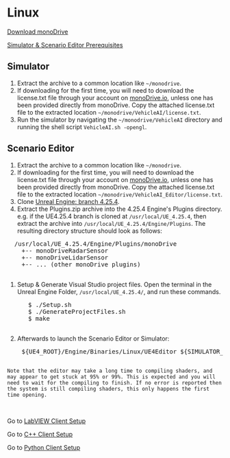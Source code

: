 # Linux

[Download monoDrive](https://www.monodrive.io/register)

[Simulator & Scenario Editor Prerequisites](../../../Getting_Started)

## Simulator

1. Extract the archive to a common location like `~/monodrive`.
1. If downloading for the first time, you will need to download the license.txt file through your account on [monoDrive.io](https://www.monodrive.io/register), unless one has been provided directly from monoDrive. Copy the attached license.txt file to the extracted location `~/monodrive/VehicleAI/license.txt`.
1. Run the simulator by navigating the `~/monodrive/VehicleAI` directory and running the shell script `VehicleAI.sh -opengl`.

## Scenario Editor

1. Extract the archive to a common location like `~/monodrive`.
1. If downloading for the first time, you will need to download the license.txt file through your account on [monoDrive.io](https://www.monodrive.io/register), unless one has been provided directly from monoDrive. Copy the attached license.txt file to the extracted location `~/monodrive/VehicleAI_Editor/license.txt`.
1. Clone [Unreal Engine: branch 4.25.4](https://www.unrealengine.com/en-US/).
1. Extract the Plugins.zip archive into the 4.25.4 Engine's Plugins directory. e.g. if the UE4.25.4 branch is cloned at `/usr/local/UE_4.25.4`, then extract the archive into `/usr/local/UE_4.25.4/Engine/Plugins`. The resulting directory structure should look as follows:
  <pre>
  /usr/local/UE_4.25.4/Engine/Plugins/monoDrive
    +-- monoDriveRadarSensor
    +-- monoDriveLidarSensor
    +-- ... (other monoDrive plugins)
  </pre>

1. Setup & Generate Visual Studio project files. Open the terminal in the Unreal Engine Folder,  `/usr/local/UE_4.25.4/`, and run these commands.
    <pre>
      $ ./Setup.sh
      $ ./GenerateProjectFiles.sh
      $ make
    </pre>

1. Afterwards to launch the Scenario Editor or Simulator:
  <pre>
    ${UE4_ROOT}/Engine/Binaries/Linux/UE4Editor ${SIMULATOR_ROOT}/Simulator/VehicleAI.uproject
  </pre>
    Note that the editor may take a long time to compiling shaders, and may appear to get stuck at 95% or 99%. This is expected and you will need to wait for the compiling to finish. If no error is reported then the system is still compiling shaders, this only happens the first time opening. 

<p>&nbsp;</p>

  Go to [LabVIEW Client Setup](../../LV_client/quick_start/LabVIEW_client_quick_start.md)
  
  Go to [C++ Client Setup](../../cpp_client/cpp_quick_start.md)

  Go to [Python Client Setup](../../python_client/quick_start.md)

<p>&nbsp;</p>